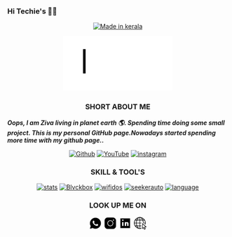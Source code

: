 ### Hi Techie's 👨‍💻
<p align="center">
<a href="https://github.com/adithziva"><img title="Made in kerala" src="https://img.shields.io/badge/MADE%20IN-INDIA-SCRIPT?colorA=%23ff8100&colorB=%23017e40&colorC=%23ff0000&style=for-the-badge"></a>
</p>
<p align="center">
<a href="http://github.com/adithziva"><img title="IMG" src="img/22.gif" width="250" height="125"></a>
</p>

<h3 align="center">SHORT ABOUT ME</h3>

***Oops, I am Ziva living in planet earth 🌎. Spending time doing some small project. This is my personal GitHub page.Nowadays started spending more time with my github page..***

<p align="center">
<a href="https://github.com/adithziva"><img title="Github" src="https://img.shields.io/badge/GITHUB-BLVCK-lightgrey?style=for-the-badge&logo=github"></a>
<a href="https://youtube.com/channel/UCba0x-GTsHDPmJpAUWQ9UtQ"><img title="YouTube" src="https://img.shields.io/badge/-BLVCK -blueviolet?style=for-the-badge&logo=Youtube"></a>
<a href="https://instagram.com/mr_ziva_"><img title="instagram" src="https://img.shields.io/badge/InstaGram-chat on-critical?style=for-the-badge&logo=instagram"></a>
</p>

<h3 align="center">SKILL & TOOL'S</h3>
<p align="center">
<a href="https://github.com/adithziva"><img title="stats" src="https://github-readme-stats.vercel.app/api?username=adithziva&count_private=true&show_icons=true&title_color=fff&icon_color=00ffbf&text_color=9f9f9f&bg_color=000000&border_color=00ffbf"></a>
<a href="https://github.com/adithziva/Blvckbox"><img title="Blvckbox" src="https://github-readme-stats.vercel.app/api/pin/?username=adithziva&repo=Blvckbox&show_icons=true&title_color=ffff&icon_color=00ffbf&text_color=9f9f9f&bg_color=000000&border_color=00ffbf"></a>
<a href="https://github.com/adithziva/wifidos"><img title="wifidos" src="https://github-readme-stats.vercel.app/api/pin/?username=adithziva&repo=wifidos&&show_icons=true&title_color=ffff&icon_color=00ffbf&text_color=9f9f9f&bg_color=000000&border_color=00ffbf"></a>
<a href="https://github.com/adithziva/seekerauto"><img title="seekerauto" src="https://github-readme-stats.vercel.app/api/pin/?username=adithziva&repo=seekerauto&show_icons=true&title_color=ffff&icon_color=00ffbf&text_color=9f9f9f&bg_color=000000&border_color=00ffbf"></a>
<a href="https://github.com/adithziva"><img title="language" src="https://github-readme-stats.vercel.app/api/top-langs/?username=adithziva&show_icons=true&bg_color=50,ffffff,000000&title_color=000000&text_color=ffffff&border_color=00ffbf"></a>
</p>

<h3 align="center">LOOK UP ME ON</h3>

<p align="center">
<a href="https://wa.me/+916282943771"><img title="IMG" src="img/1.gif" width="30" height="30"></a>
<a href="https://instagram.com/mr_ziva_"><img title="IMG" src="img/2.gif" width="30" height="30"></a>
<a href="https://www.linkedin.com/in/adith-ziva-ba3194211"><img title="IMG" src="img/6.gif" width="30" height="30"></a>
<a href="http://blvcksec.ml"><img title="IMG" src="img/8.gif" width="30" height="30"></a>
</p>
